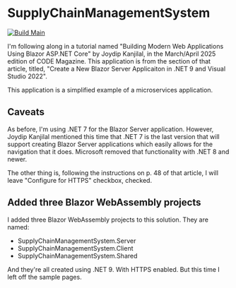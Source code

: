 # SupplyChainManagementSystem

[![Build Main](https://github.com/rfalanga/SupplyChainManagementSystem/actions/workflows/dotnet.yml/badge.svg)](https://github.com/rfalanga/SupplyChainManagementSystem/actions/workflows/dotnet.yml)

I'm following along in a tutorial named "Building Modern Web Applications Using Blazor ASP.NET Core" by Joydip Kanjilal, in the March/April 2025 edition of CODE Magazine. This application is from the section of that article, titled, "Create a New Blazor Server Applicaiton in .NET 9 and Visual Studio 2022".

This application is a simplified example of a microservices application.

## Caveats

As before, I'm using .NET 7 for the Blazor Server application. However, Joydip Kanjilal mentioned this time that .NET 7 is the last version that will support creating Blazor Server applications which easily allows for the navigation that it does. Microsoft removed that functionality with .NET 8 and newer.

The other thing is, following the instructions on p. 48 of that article, I will leave "Configure for HTTPS" checkbox, checked.

## Added three Blazor WebAssembly projects

I added three Blazor WebAssembly projects to this solution. They are named:
- SupplyChainManagementSystem.Server
- SupplyChainManagementSystem.Client
- SupplyChainManagementSystem.Shared

And they're all created using .NET 9. With HTTPS enabled. But this time I left off the sample pages.
